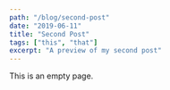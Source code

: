 ```yaml
---
path: "/blog/second-post"
date: "2019-06-11"
title: "Second Post"
tags: ["this", "that"]
excerpt: "A preview of my second post"
---
```


This is an empty page.
